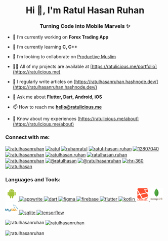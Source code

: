 <h1 align="center">Hi 👋, I'm Ratul Hasan Ruhan</h1>
<h3 align="center">Turning Code into Mobile Marvels ✨</h3>

- 🔭 I’m currently working on **Forex Trading App**

- 🌱 I’m currently learning **C, C++**

- 👯 I’m looking to collaborate on [Productive Muslim](https://play.google.com/store/apps/details?id=com.muslim.productive)

- 👨‍💻 All of my projects are available at [https://ratulicious.me/portfolio](https://ratulicious.me)

- 📝 I regularly write articles on [https://ratulhasanruhan.hashnode.dev/](https://ratulhasanruhan.hashnode.dev/)

- 💬 Ask me about **Flutter, Dart, Android, iOS**

- 📫 How to reach me **hello@ratulicious.me**

- 📄 Know about my experiences [https://ratulicious.me/about](https://ratulicious.me/about)

<h3 align="left">Connect with me:</h3>
<p align="left">
<a href="https://codepen.io/ratulhasanruhan" target="blank"><img align="center" src="https://raw.githubusercontent.com/rahuldkjain/github-profile-readme-generator/master/src/images/icons/Social/codepen.svg" alt="ratulhasanruhan" height="30" width="40" /></a>
<a href="https://dev.to/ratul" target="blank"><img align="center" src="https://raw.githubusercontent.com/rahuldkjain/github-profile-readme-generator/master/src/images/icons/Social/devto.svg" alt="ratul" height="30" width="40" /></a>
<a href="https://twitter.com/ruhanratul" target="blank"><img align="center" src="https://raw.githubusercontent.com/rahuldkjain/github-profile-readme-generator/master/src/images/icons/Social/twitter.svg" alt="ruhanratul" height="30" width="40" /></a>
<a href="https://linkedin.com/in/ratul-hasan-ruhan" target="blank"><img align="center" src="https://raw.githubusercontent.com/rahuldkjain/github-profile-readme-generator/master/src/images/icons/Social/linked-in-alt.svg" alt="ratul-hasan-ruhan" height="30" width="40" /></a>
<a href="https://stackoverflow.com/users/12807040" target="blank"><img align="center" src="https://raw.githubusercontent.com/rahuldkjain/github-profile-readme-generator/master/src/images/icons/Social/stack-overflow.svg" alt="12807040" height="30" width="40" /></a>
<a href="https://kaggle.com/ratulhasanruhan" target="blank"><img align="center" src="https://raw.githubusercontent.com/rahuldkjain/github-profile-readme-generator/master/src/images/icons/Social/kaggle.svg" alt="ratulhasanruhan" height="30" width="40" /></a>
<a href="https://fb.com/ratulhasan.ruhan" target="blank"><img align="center" src="https://raw.githubusercontent.com/rahuldkjain/github-profile-readme-generator/master/src/images/icons/Social/facebook.svg" alt="ratulhasan.ruhan" height="30" width="40" /></a>
<a href="https://instagram.com/ratulhasan.ruhan" target="blank"><img align="center" src="https://raw.githubusercontent.com/rahuldkjain/github-profile-readme-generator/master/src/images/icons/Social/instagram.svg" alt="ratulhasan.ruhan" height="30" width="40" /></a>
<a href="https://dribbble.com/ratulhasanruhan" target="blank"><img align="center" src="https://raw.githubusercontent.com/rahuldkjain/github-profile-readme-generator/master/src/images/icons/Social/dribbble.svg" alt="ratulhasanruhan" height="30" width="40" /></a>
<a href="https://hashnode.com/@ratulhasan" target="blank"><img align="center" src="https://raw.githubusercontent.com/rahuldkjain/github-profile-readme-generator/master/src/images/icons/Social/hashnode.svg" alt="@ratulhasan" height="30" width="40" /></a>
<a href="https://medium.com/@ratulhasanruhan" target="blank"><img align="center" src="https://raw.githubusercontent.com/rahuldkjain/github-profile-readme-generator/master/src/images/icons/Social/medium.svg" alt="@ratulhasanruhan" height="30" width="40" /></a>
<a href="https://www.youtube.com/c/rhr-360" target="blank"><img align="center" src="https://raw.githubusercontent.com/rahuldkjain/github-profile-readme-generator/master/src/images/icons/Social/youtube.svg" alt="rhr-360" height="30" width="40" /></a>
<a href="https://www.hackerrank.com/ratulhasan" target="blank"><img align="center" src="https://raw.githubusercontent.com/rahuldkjain/github-profile-readme-generator/master/src/images/icons/Social/hackerrank.svg" alt="ratulhasan" height="30" width="40" /></a>
</p>

<h3 align="left">Languages and Tools:</h3>
<p align="left"> <a href="https://developer.android.com" target="_blank" rel="noreferrer"> <img src="https://raw.githubusercontent.com/devicons/devicon/master/icons/android/android-original-wordmark.svg" alt="android" width="40" height="40"/> </a> <a href="https://appwrite.io" target="_blank" rel="noreferrer"> <img src="https://www.vectorlogo.zone/logos/appwriteio/appwriteio-icon.svg" alt="appwrite" width="40" height="40"/> </a> <a href="https://dart.dev" target="_blank" rel="noreferrer"> <img src="https://www.vectorlogo.zone/logos/dartlang/dartlang-icon.svg" alt="dart" width="40" height="40"/> </a> <a href="https://www.figma.com/" target="_blank" rel="noreferrer"> <img src="https://www.vectorlogo.zone/logos/figma/figma-icon.svg" alt="figma" width="40" height="40"/> </a> <a href="https://firebase.google.com/" target="_blank" rel="noreferrer"> <img src="https://www.vectorlogo.zone/logos/firebase/firebase-icon.svg" alt="firebase" width="40" height="40"/> </a> <a href="https://flutter.dev" target="_blank" rel="noreferrer"> <img src="https://www.vectorlogo.zone/logos/flutterio/flutterio-icon.svg" alt="flutter" width="40" height="40"/> </a> <a href="https://kotlinlang.org" target="_blank" rel="noreferrer"> <img src="https://www.vectorlogo.zone/logos/kotlinlang/kotlinlang-icon.svg" alt="kotlin" width="40" height="40"/> </a> <a href="https://laravel.com/" target="_blank" rel="noreferrer"> <img src="https://raw.githubusercontent.com/devicons/devicon/master/icons/laravel/laravel-plain-wordmark.svg" alt="laravel" width="40" height="40"/> </a> <a href="https://www.mongodb.com/" target="_blank" rel="noreferrer"> <img src="https://raw.githubusercontent.com/devicons/devicon/master/icons/mongodb/mongodb-original-wordmark.svg" alt="mongodb" width="40" height="40"/> </a> <a href="https://www.mysql.com/" target="_blank" rel="noreferrer"> <img src="https://raw.githubusercontent.com/devicons/devicon/master/icons/mysql/mysql-original-wordmark.svg" alt="mysql" width="40" height="40"/> </a> <a href="https://www.sqlite.org/" target="_blank" rel="noreferrer"> <img src="https://www.vectorlogo.zone/logos/sqlite/sqlite-icon.svg" alt="sqlite" width="40" height="40"/> </a> <a href="https://www.tensorflow.org" target="_blank" rel="noreferrer"> <img src="https://www.vectorlogo.zone/logos/tensorflow/tensorflow-icon.svg" alt="tensorflow" width="40" height="40"/> </a> </p>

<p><img align="left" src="https://github-readme-stats.vercel.app/api/top-langs?username=ratulhasanruhan&show_icons=true&locale=en&layout=compact" alt="ratulhasanruhan" /></p>

<p>&nbsp;<img align="center" src="https://github-readme-stats.vercel.app/api?username=ratulhasanruhan&show_icons=true&locale=en" alt="ratulhasanruhan" /></p>

<p><img align="center" src="https://github-readme-streak-stats.herokuapp.com/?user=ratulhasanruhan&" alt="ratulhasanruhan" /></p>


